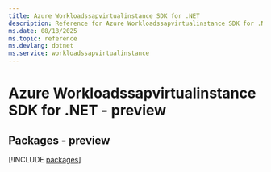 ```yaml
---
title: Azure Workloadssapvirtualinstance SDK for .NET
description: Reference for Azure Workloadssapvirtualinstance SDK for .NET
ms.date: 08/18/2025
ms.topic: reference
ms.devlang: dotnet
ms.service: workloadssapvirtualinstance
---
```

# Azure Workloadssapvirtualinstance SDK for .NET - preview
## Packages - preview
[!INCLUDE [packages](workloadssapvirtualinstance-index.md)]
